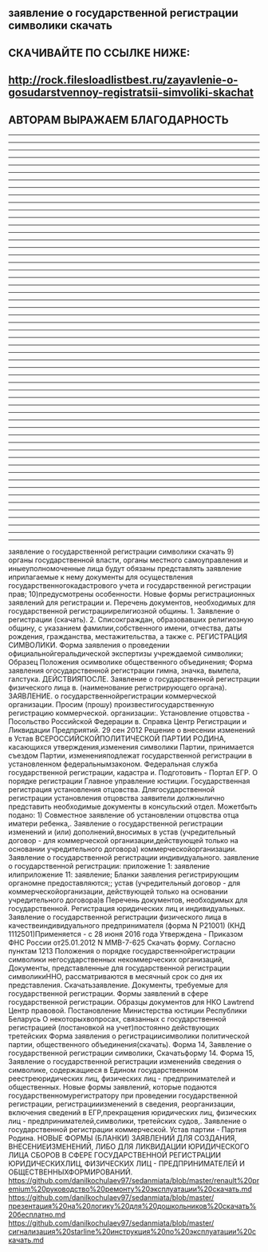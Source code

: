 заявление о государственной регистрации символики скачать
--------------------------------------------------
СКАЧИВАЙТЕ ПО ССЫЛКЕ НИЖЕ:
--------------------------------------------------
http://rock.filesloadlistbest.ru/zayavlenie-o-gosudarstvennoy-registratsii-simvoliki-skachat
--------------------------------------------------
АВТОРАМ ВЫРАЖАЕМ БЛАГОДАРНОСТЬ
--------------------------------------------------
--------------------------------------------------
--------------------------------------------------
--------------------------------------------------
--------------------------------------------------
--------------------------------------------------
--------------------------------------------------
--------------------------------------------------
--------------------------------------------------
--------------------------------------------------
--------------------------------------------------
--------------------------------------------------
--------------------------------------------------
--------------------------------------------------
--------------------------------------------------
--------------------------------------------------
--------------------------------------------------
--------------------------------------------------
--------------------------------------------------
--------------------------------------------------
--------------------------------------------------
--------------------------------------------------
--------------------------------------------------
--------------------------------------------------
--------------------------------------------------
--------------------------------------------------
--------------------------------------------------
--------------------------------------------------
--------------------------------------------------
--------------------------------------------------
--------------------------------------------------
--------------------------------------------------
--------------------------------------------------
--------------------------------------------------
--------------------------------------------------
--------------------------------------------------
--------------------------------------------------
--------------------------------------------------
--------------------------------------------------
--------------------------------------------------
--------------------------------------------------
--------------------------------------------------
--------------------------------------------------
--------------------------------------------------
--------------------------------------------------
--------------------------------------------------
--------------------------------------------------
--------------------------------------------------
--------------------------------------------------
--------------------------------------------------
--------------------------------------------------
--------------------------------------------------
--------------------------------------------------
--------------------------------------------------
--------------------------------------------------
--------------------------------------------------
заявление о государственной регистрации символики скачать 9) органы государственной власти, органы местного самоуправления и иныеуполномоченные лица будут обязаны представлять заявление иприлагаемые к нему документы для осуществления государственногокадастрового учета и государственной регистрации прав; 10)предусмотрены особенности. Новые формы регистрационных заявлений для регистрации и. Перечень документов, необходимых для государственной регистрациирелигиозной общины. 1. Заявление о регистрации (скачать). 2. Списокграждан, образовавших религиозную общину, с указанием фамилии,собственного имени, отчества, даты рождения, гражданства, местажительства, а также с. РЕГИСТРАЦИЯ СИМВОЛИКИ. Форма заявления о проведении официальнойгеральдической экспертизы учреждаемой символики; Образец Положения осимволике общественного объединения; Форма заявления огосударственной регистрации гимна, значка, вымпела, галстука. ДЕЙСТВИЯПОСЛЕ. Заявление о государственной регистрации физического лица в. (наименование регистрирующего органа). ЗАЯВЛЕНИЕ. о государственнойрегистрации коммерческой организации. Просим (прошу) произвестигосударственную регистрацию коммерческой. организации:. Установление отцовства - Посольство Российской Федерации в. Справка  Центр Регистрации и Ликвидации Предприятий. 29 сен 2012  Решение о внесении изменений в Устав ВСЕРОССИЙСКОЙПОЛИТИЧЕСКОЙ ПАРТИИ РОДИНА, касающихся утверждения,изменения символики Партии, принимается съездом Партии, измененияподлежат государственной регистрации в установленном федеральнымзаконом. Федеральная служба государственной регистрации, кадастра и. Подготовить - Портал ЕГР. О порядке регистрации  Главное управление юстиции. Государственная регистрация установления отцовства. Длягосударственной регистрации установления отцовства заявители должнылично представить необходимые документы в консульский отдел. Можетбыть подано: 1) Совместное заявление об установлении отцовства отца иматери ребенка,. Заявление о государственной регистрации изменений и (или) дополнений,вносимых в устав (учредительный договор - для коммерческой организации,действующей только на основании учредительного договора) коммерческойорганизации. Заявление о государственной регистрации индивидуального. заявление о государственной регистрации: приложение  1: заявление илиприложение  11: заявление; Бланки заявления регистрирующим органомне предоставляются;; устав (учредительный договор - для коммерческойорганизации, действующей только на основании учредительного договора)в
Перечень документов, необходимых для государственной. Регистрация юридических лиц и индивидуальных. Заявление о государственной регистрации физического лица в качествеиндивидуального предпринимателя (форма N Р21001) (КНД 1112501)Применяется - с 28 июня 2016 года Утверждена - Приказом ФНС России от25.01.2012 N ММВ-7-625 Скачать форму. Согласно пунктам 1213 Положения о порядке государственнойрегистрации символики негосударственных некоммерческих организаций, Документы, представленные для государственной регистрации символикиННО, рассматриваются в месячный срок со дня их представления. Скачатьзаявление. Документы, требуемые для государственной регистрации. Формы заявлений в сфере государственной регистрации. Образцы документов для НКО  Lawtrend  Центр правовой. Постановление Министерства юстиции Республики Беларусь О некоторыхвопросах, связанных с государственной регистрацией (постановкой на учет)постоянно действующих третейских  Форма заявления о регистрациисимволики политической партии, общественного объединения(скачать). Форма 14, Заявление о государственной регистрации символики, Скачатьформу 14. Форма 15, Заявление о государственной регистрации измененийв сведения о символике, содержащиеся в Едином государственном реестреюридических лиц, физических лиц - предпринимателей и общественных. Новые формы заявлений, которые подаются государственномурегистратору при проведении государственной регистрации, регистрацииизменений в сведения, реорганизации, включения сведений в ЕГР,прекращения юридических лиц, физических лиц - предпринимателей,символики, третейских судов,. Заявление о государственной регистрации коммерческой. Устав партии - Партия Родина. НОВЫЕ ФОРМЫ (БЛАНКИ) ЗАЯВЛЕНИЙ ДЛЯ СОЗДАНИЯ, ВНЕСЕНИЕИЗМЕНЕНИЙ, ЛИБО ДЛЯ ЛИКВИДАЦИИ ЮРИДИЧЕСКОГО ЛИЦА СБОРОВ В СФЕРЕ ГОСУДАРСТВЕННОЙ РЕГИСТРАЦИИ ЮРИДИЧЕСКИХЛИЦ, ФИЗИЧЕСКИХ ЛИЦ - ПРЕДПРИНИМАТЕЛЕЙ И ОБЩЕСТВЕННЫХФОРМИРОВАНИЙ.
https://github.com/danilkochulaev97/sedanmiata/blob/master/renault%20premium%20руководство%20ремонту%20эксплуатации%20скачать.md
https://github.com/danilkochulaev97/sedanmiata/blob/master/презентация%20на%20логику%20для%20дошкольников%20скачать%20бесплатно.md
https://github.com/danilkochulaev97/sedanmiata/blob/master/сигнализация%20starline%20инструкция%20по%20эксплуатации%20скачать.md